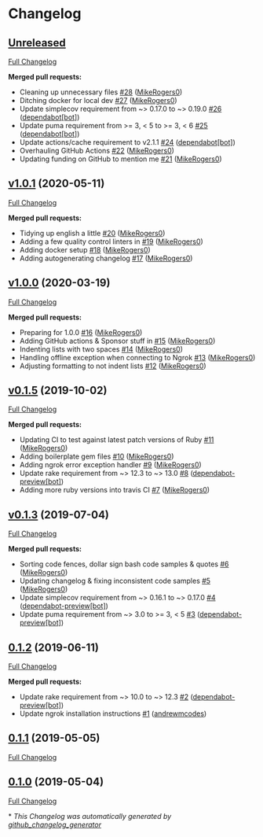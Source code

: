 # Changelog

## [Unreleased](https://github.com/MikeRogers0/puma-ngrok-tunnel/tree/HEAD)

[Full Changelog](https://github.com/MikeRogers0/puma-ngrok-tunnel/compare/v1.0.1...HEAD)

**Merged pull requests:**

- Cleaning up unnecessary files [\#28](https://github.com/MikeRogers0/puma-ngrok-tunnel/pull/28) ([MikeRogers0](https://github.com/MikeRogers0))
- Ditching docker for local dev [\#27](https://github.com/MikeRogers0/puma-ngrok-tunnel/pull/27) ([MikeRogers0](https://github.com/MikeRogers0))
- Update simplecov requirement from ~\> 0.17.0 to ~\> 0.19.0 [\#26](https://github.com/MikeRogers0/puma-ngrok-tunnel/pull/26) ([dependabot[bot]](https://github.com/apps/dependabot))
- Update puma requirement from \>= 3, \< 5 to \>= 3, \< 6 [\#25](https://github.com/MikeRogers0/puma-ngrok-tunnel/pull/25) ([dependabot[bot]](https://github.com/apps/dependabot))
- Update actions/cache requirement to v2.1.1 [\#24](https://github.com/MikeRogers0/puma-ngrok-tunnel/pull/24) ([dependabot[bot]](https://github.com/apps/dependabot))
- Overhauling GitHub Actions [\#22](https://github.com/MikeRogers0/puma-ngrok-tunnel/pull/22) ([MikeRogers0](https://github.com/MikeRogers0))
- Updating funding on GitHub to mention me [\#21](https://github.com/MikeRogers0/puma-ngrok-tunnel/pull/21) ([MikeRogers0](https://github.com/MikeRogers0))

## [v1.0.1](https://github.com/MikeRogers0/puma-ngrok-tunnel/tree/v1.0.1) (2020-05-11)

[Full Changelog](https://github.com/MikeRogers0/puma-ngrok-tunnel/compare/v1.0.0...v1.0.1)

**Merged pull requests:**

- Tidying up english a little [\#20](https://github.com/MikeRogers0/puma-ngrok-tunnel/pull/20) ([MikeRogers0](https://github.com/MikeRogers0))
- Adding a few quality control linters in [\#19](https://github.com/MikeRogers0/puma-ngrok-tunnel/pull/19) ([MikeRogers0](https://github.com/MikeRogers0))
- Adding docker setup [\#18](https://github.com/MikeRogers0/puma-ngrok-tunnel/pull/18) ([MikeRogers0](https://github.com/MikeRogers0))
- Adding autogenerating changelog [\#17](https://github.com/MikeRogers0/puma-ngrok-tunnel/pull/17) ([MikeRogers0](https://github.com/MikeRogers0))

## [v1.0.0](https://github.com/MikeRogers0/puma-ngrok-tunnel/tree/v1.0.0) (2020-03-19)

[Full Changelog](https://github.com/MikeRogers0/puma-ngrok-tunnel/compare/v0.1.5...v1.0.0)

**Merged pull requests:**

- Preparing for 1.0.0 [\#16](https://github.com/MikeRogers0/puma-ngrok-tunnel/pull/16) ([MikeRogers0](https://github.com/MikeRogers0))
- Adding GitHub actions & Sponsor stuff in [\#15](https://github.com/MikeRogers0/puma-ngrok-tunnel/pull/15) ([MikeRogers0](https://github.com/MikeRogers0))
- Indenting lists with two spaces [\#14](https://github.com/MikeRogers0/puma-ngrok-tunnel/pull/14) ([MikeRogers0](https://github.com/MikeRogers0))
- Handling offline exception when connecting to Ngrok [\#13](https://github.com/MikeRogers0/puma-ngrok-tunnel/pull/13) ([MikeRogers0](https://github.com/MikeRogers0))
- Adjusting formatting to not indent lists [\#12](https://github.com/MikeRogers0/puma-ngrok-tunnel/pull/12) ([MikeRogers0](https://github.com/MikeRogers0))

## [v0.1.5](https://github.com/MikeRogers0/puma-ngrok-tunnel/tree/v0.1.5) (2019-10-02)

[Full Changelog](https://github.com/MikeRogers0/puma-ngrok-tunnel/compare/v0.1.3...v0.1.5)

**Merged pull requests:**

- Updating CI to test against latest patch versions of Ruby [\#11](https://github.com/MikeRogers0/puma-ngrok-tunnel/pull/11) ([MikeRogers0](https://github.com/MikeRogers0))
- Adding boilerplate gem files [\#10](https://github.com/MikeRogers0/puma-ngrok-tunnel/pull/10) ([MikeRogers0](https://github.com/MikeRogers0))
- Adding ngrok error exception handler [\#9](https://github.com/MikeRogers0/puma-ngrok-tunnel/pull/9) ([MikeRogers0](https://github.com/MikeRogers0))
- Update rake requirement from ~\> 12.3 to ~\> 13.0 [\#8](https://github.com/MikeRogers0/puma-ngrok-tunnel/pull/8) ([dependabot-preview[bot]](https://github.com/apps/dependabot-preview))
- Adding more ruby versions into travis CI [\#7](https://github.com/MikeRogers0/puma-ngrok-tunnel/pull/7) ([MikeRogers0](https://github.com/MikeRogers0))

## [v0.1.3](https://github.com/MikeRogers0/puma-ngrok-tunnel/tree/v0.1.3) (2019-07-04)

[Full Changelog](https://github.com/MikeRogers0/puma-ngrok-tunnel/compare/0.1.2...v0.1.3)

**Merged pull requests:**

- Sorting code fences, dollar sign bash code samples & quotes [\#6](https://github.com/MikeRogers0/puma-ngrok-tunnel/pull/6) ([MikeRogers0](https://github.com/MikeRogers0))
- Updating changelog & fixing inconsistent code samples [\#5](https://github.com/MikeRogers0/puma-ngrok-tunnel/pull/5) ([MikeRogers0](https://github.com/MikeRogers0))
- Update simplecov requirement from ~\> 0.16.1 to ~\> 0.17.0 [\#4](https://github.com/MikeRogers0/puma-ngrok-tunnel/pull/4) ([dependabot-preview[bot]](https://github.com/apps/dependabot-preview))
- Update puma requirement from ~\> 3.0 to \>= 3, \< 5 [\#3](https://github.com/MikeRogers0/puma-ngrok-tunnel/pull/3) ([dependabot-preview[bot]](https://github.com/apps/dependabot-preview))

## [0.1.2](https://github.com/MikeRogers0/puma-ngrok-tunnel/tree/0.1.2) (2019-06-11)

[Full Changelog](https://github.com/MikeRogers0/puma-ngrok-tunnel/compare/0.1.1...0.1.2)

**Merged pull requests:**

- Update rake requirement from ~\> 10.0 to ~\> 12.3 [\#2](https://github.com/MikeRogers0/puma-ngrok-tunnel/pull/2) ([dependabot-preview[bot]](https://github.com/apps/dependabot-preview))
- Update ngrok installation instructions [\#1](https://github.com/MikeRogers0/puma-ngrok-tunnel/pull/1) ([andrewmcodes](https://github.com/andrewmcodes))

## [0.1.1](https://github.com/MikeRogers0/puma-ngrok-tunnel/tree/0.1.1) (2019-05-05)

[Full Changelog](https://github.com/MikeRogers0/puma-ngrok-tunnel/compare/0.1.0...0.1.1)

## [0.1.0](https://github.com/MikeRogers0/puma-ngrok-tunnel/tree/0.1.0) (2019-05-04)

[Full Changelog](https://github.com/MikeRogers0/puma-ngrok-tunnel/compare/6973163ea4462763b1becfa47c497265629b1190...0.1.0)



\* *This Changelog was automatically generated by [github_changelog_generator](https://github.com/github-changelog-generator/github-changelog-generator)*
